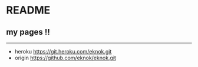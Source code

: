 # README

## my pages !!

---

- heroku  https://git.heroku.com/eknok.git
- origin  https://github.com/eknok/eknok.git
